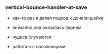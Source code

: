 ### vertical-bounce-handler-at-save

* как-то раз я делал подход к дочери шейха
* внезапно она оказалась парнем

* чудеса случаются
* работаю с наложницами

